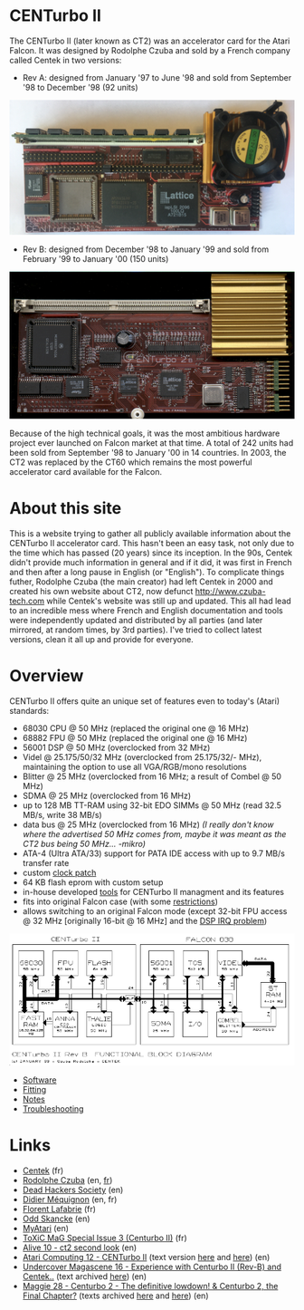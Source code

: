 # CENTurbo II
The CENTurbo II (later known as CT2) was an accelerator card for the Atari Falcon. It was designed by Rodolphe Czuba and sold by a French company called Centek in two versions:
- Rev A: designed from January '97 to June '98 and sold from September '98 to December '98 (92 units)

![CT2 rev.A](ct2a.jpg)

- Rev B: designed from December '98 to January '99 and sold from February '99 to January '00 (150 units)

![CT2 rev.B](ct2b.png)

Because of the high technical goals, it was the most ambitious hardware project ever launched on Falcon market at that time.
A total of 242 units had been sold from September '98 to January '00 in 14 countries. In 2003, the CT2 was replaced by the  CT60 which remains the most powerful accelerator card available for the Falcon.

# About this site

This is a website trying to gather all publicly available information about the CENTurbo II accelerator card. This hasn't been an easy task, not only due to the time which has passed (20 years) since its inception. In the 90s, Centek didn't provide much information in general and if it did, it was first in French and then after a long pause in English (or "English"). To complicate things futher, Rodolphe Czuba (the main creator) had left Centek in 2000 and created his own website about CT2, now defunct http://www.czuba-tech.com while Centek's website was still up and updated. This all had lead to an incredible mess where French and English documentation and tools were independently updated and distributed by all parties (and later mirrored, at random times, by 3rd parties). I've tried to collect latest versions, clean it all up and provide for everyone.

# Overview

CENTurbo II offers quite an unique set of features even to today's (Atari) standards:
- 68030 CPU @ 50 MHz (replaced the original one @ 16 MHz)
- 68882 FPU @ 50 MHz (replaced the original one @ 16 MHz)
- 56001 DSP @ 50 MHz (overclocked from 32 MHz)
- Videl @ 25.175/50/32 MHz (overclocked from 25.175/32/- MHz), maintaining the option to use all VGA/RGB/mono resolutions
- Blitter @ 25 MHz (overclocked from 16 MHz; a result of Combel @ 50 MHz)
- SDMA @ 25 MHz (overclocked from 16 MHz)
- up to 128 MB TT-RAM using 32-bit EDO SIMMs @ 50 MHz (read 32.5 MB/s, write 38 MB/s)
- data bus @ 25 MHz (overclocked from 16 MHz) *(I really don't know where the advertised 50 MHz comes from, maybe it was meant as the CT2 bus being 50 MHz... -mikro)*
- ATA-4 (Ultra ATA/33) support for PATA IDE access with up to 9.7 MB/s transfer rate
- custom [clock patch](https://mikrosk.github.io/clockpatch)
- 64 KB flash eprom with custom setup
- in-house developed [tools](SOFTWARE.md#tools) for CENTurbo II managment and its features
- fits into original Falcon case (with some [restrictions](NOTES.md#supported-simm-modules))
- allows switching to an original Falcon mode (except 32-bit FPU access @ 32 MHz \[originally 16-bit @ 16 MHz\] and the [DSP IRQ problem](NOTES.md#dsp-irq-signal))

![CT2 architecture](architec.png)

- [Software](SOFTWARE.md)
- [Fitting](FITTING.md)
- [Notes](NOTES.md)
- [Troubleshooting](TROUBLESHOOTING.md)

# Links
- [Centek](http://centek.online.fr/atari/ct2/) (fr)
- [Rodolphe Czuba](http://powerphenix.com/rodolphe.czuba.free.fr/CT2/english/welcome.htm) (en, [fr](http://powerphenix.com/rodolphe.czuba.free.fr/CT2/french/bienvenu.htm))
- [Dead Hackers Society](http://dhs.nu/files.php?t=accelerators) (en)
- [Didier Méquignon](http://didierm.pagesperso-orange.fr/) (en, fr)
- [Florent Lafabrie](http://www.lafabrie.net/old/Atari/Centurbo/Index.htm) (fr)
- [Odd Skancke](http://assemsoft.atari.org/) (en)
- [MyAtari](https://www.exxoshost.co.uk/atari/mirror/myatari/issues/oct2000/falcon.htm) (en)
- [ToXiC MaG Special Issue 3 (Centurbo II)](http://strider.untergrund.net/toxicmag/toxichs3/index.htm) (fr)
- [Alive 10 - ct2 second look](http://alive.atari.org/alive10/ct2.php) (en)
- [Atari Computing 12 - CENTurbo II](https://www.exxoshost.co.uk/atari/mags/AC_PDF/AC12.pdf) (text version [here](http://cd.textfiles.com/atarilibrary/atari_cd10/PAGES/ISSUES/AC12.ASC/REVIEWS.X/CENTURB2.X/) and [here](http://cd.textfiles.com/atarilibrary/atari_cd10/PAGES/ISSUES/AC12.ASC/REVIEWS.X/CT2_2ND.X/)) (en)
- [Undercover Magascene 16 - Experience with Centurbo II (Rev-B) and Centek..](https://demozoo.org/productions/61321) (text archived [here](archives/texts/ct2-ucm16.txt)) (en)
- [Maggie 28 - Centurbo 2 - The definitive lowdown! & Centurbo 2, the Final Chapter?](https://demozoo.org/productions/72403) (texts archived [here](archives/texts/ct2_1-maggie28.txt) and [here](archives/texts/ct2_2-maggie28.txt)) (en)

